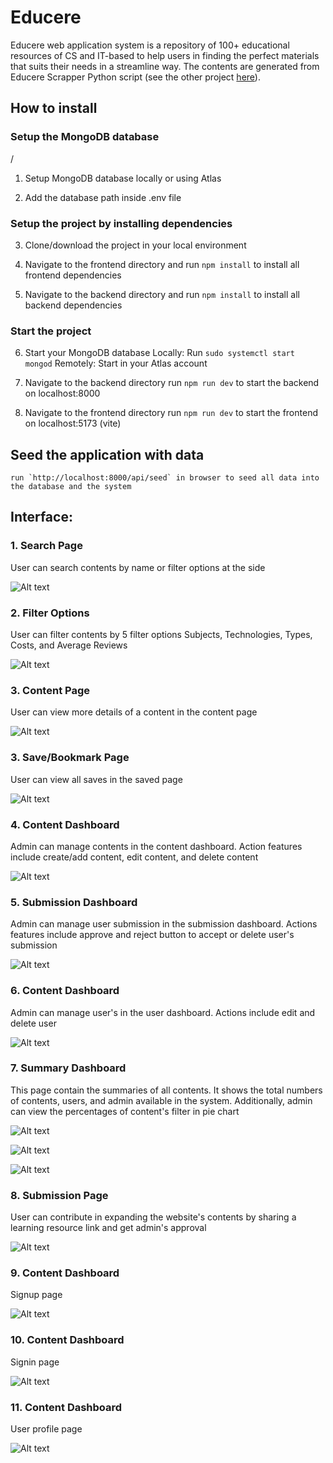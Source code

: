 # Educere

Educere web application system is a repository of 100+ educational resources of CS and IT-based to help users in finding the perfect materials that suits their needs in a streamline way. The contents are generated from Educere Scrapper Python script (see the other project [here](https://github.com/mirulh/Educere_Scrapper)).

## How to install

### Setup the MongoDB database

/

1. Setup MongoDB database locally or using Atlas

2. Add the database path inside .env file

### Setup the project by installing dependencies

3. Clone/download the project in your local environment

4. Navigate to the frontend directory and
   run `npm install` to install all frontend dependencies

5. Navigate to the backend directory and
   run `npm install` to install all backend dependencies

### Start the project

6. Start your MongoDB database
   Locally: Run `sudo systemctl start mongod`
   Remotely: Start in your Atlas account

7. Navigate to the backend directory
   run `npm run dev` to start the backend on localhost:8000

8. Navigate to the frontend directory
   run `npm run dev` to start the frontend on localhost:5173 (vite)

## Seed the application with data

    run `http://localhost:8000/api/seed` in browser to seed all data into the database and the system

## Interface:

### 1. Search Page

User can search contents by name or filter options at the side

![Alt text](interfaces/SearchPage.png)

### 2. Filter Options

User can filter contents by 5 filter options Subjects, Technologies, Types, Costs, and Average Reviews

![Alt text](interfaces/Filters.png)

### 3. Content Page

User can view more details of a content in the content page

![Alt text](interfaces/ContentPage.png)

### 3. Save/Bookmark Page

User can view all saves in the saved page

![Alt text](interfaces/SavePage.png)

### 4. Content Dashboard

Admin can manage contents in the content dashboard. Action features include create/add content, edit content, and delete content

![Alt text](interfaces/ContentDashboard.png)

### 5. Submission Dashboard

Admin can manage user submission in the submission dashboard. Actions features include approve and reject button to accept or delete user's submission

![Alt text](interfaces/SubmissionPage.png)

### 6. Content Dashboard

Admin can manage user's in the user dashboard. Actions include edit and delete user

![Alt text](interfaces/UsersPage.png)

### 7. Summary Dashboard

This page contain the summaries of all contents. It shows the total numbers of contents, users, and admin available in the system. Additionally, admin can view the percentages of content's filter in pie chart

![Alt text](interfaces/Dashboard1.png)

![Alt text](interfaces/Dashboard2.png)

![Alt text](interfaces/Dashboard3.png)

### 8. Submission Page

User can contribute in expanding the website's contents by sharing a learning resource link and get admin's approval

![Alt text](interfaces/SubmissionPage.png)

### 9. Content Dashboard

Signup page

![Alt text](interfaces/SignupPage.png)

### 10. Content Dashboard

Signin page

![Alt text](interfaces/SigninPage.png)

### 11. Content Dashboard

User profile page

![Alt text](interfaces/ProfilePage.png)
